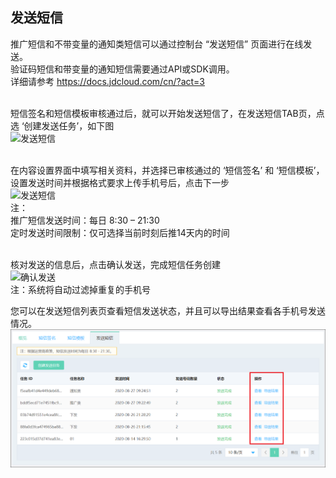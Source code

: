 ## 发送短信 <br>

推广短信和不带变量的通知类短信可以通过控制台 “发送短信” 页面进行在线发送。<br>
验证码短信和带变量的通知短信需要通过API或SDK调用。<br>
详细请参考 https://docs.jdcloud.com/cn/?act=3<br><br>

短信签名和短信模板审核通过后，就可以开始发送短信了，在发送短信TAB页，点选 ‘创建发送任务’，如下图<br>
![发送短信](../../../../image/Text-Message/dx-018.png)<br><br>

在内容设置界面中填写相关资料，并选择已审核通过的 ‘短信签名’ 和 ‘短信模板’，设置发送时间并根据格式要求上传手机号后，点击下一步<br>
![发送短信](../../../../image/Text-Message/dx-019.png)<br>
注：<br>
推广短信发送时间：每日 8:30 – 21:30<br>
定时发送时间限制：仅可选择当前时刻后推14天内的时间<br><br>

核对发送的信息后，点击确认发送，完成短信任务创建<br>
![确认发送](../../../../image/Text-Message/dx-020.png)<br>
注：系统将自动过滤掉重复的手机号<br>

您可以在发送短信列表页查看短信发送状态，并且可以导出结果查看各手机号发送情况。<br>
![发送列表](../../../../image/Text-Message/dx-021a.png)
